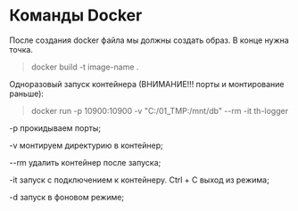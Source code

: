 # Команды Docker

После создания docker файла мы должны создать образ. В конце нужна точка.

> docker build -t image-name .

Одноразовый запуск контейнера (ВНИМАНИЕ!!! порты и монтирование раньше):

> docker run -p 10900:10900 -v "C:/01_TMP:/mnt/db"  --rm -it th-logger

-p прокидываем порты;

-v монтируем директурию в контейнер;

--rm удалить контейнер после запуска;

-it запуск с подключением к контейнеру. Ctrl + C выход из режима;

-d запуск в фоновом режиме;


